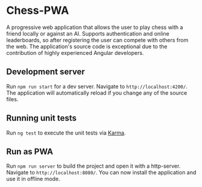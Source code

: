 # Chess-PWA

A progressive web application that allows the user to play chess with a friend locally or against an AI. Supports authentication and online leaderboards, so after registering the user can compete with others from the web.
The application's source code is exceptional due to the contribution of highly experienced Angular developers.

## Development server

Run `npm run start` for a dev server. Navigate to `http://localhost:4200/`. The application will automatically reload if you change any of the source files.

## Running unit tests

Run `ng test` to execute the unit tests via [Karma](https://karma-runner.github.io).

## Run as PWA

Run `npm run server` to build the project and open it with a http-server. Navigate to `http://localhost:8080/`. You can now install the application and use it in offline mode.
